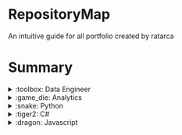 # RepositoryMap
An intuitive guide for all portfolio created by ratarca

# Summary

<details>
  <summary> :toolbox: Data Engineer </summary>

  
   |Project            | Describe      | Link         | 
   |-------------      | ------------- | -------------| 
   | Bifrost           |      -        |      -       | 
   | ETL Airflow       |      -        |      -       |
   | ETL PySpark       |      -        |      -       |
   | Data bricks       |      -        |      -       |
   | Data Lake         |      -        |      -       | 
   | Data Mesh         |      -        |      -       | 
   | Streaming         |      -        |      -       | 
   | Oracle ETL        |      -        |      -       | 
   | Stocks            |      -        |      -       | 
   | Log Monitoring    |      -        |      -       | 
   | Events ubereats   |      -        |      -       | 
   | Finance Service   |      -        |      -       | 
   | Broker            |      -        |      -       |
   | AWS Samples       |      -        |      -       | 
   | Data Catalog      |      -        |      -       | 
   | Data quality      |      -        |      -       | 

 </details>
  
</details>
  

<details>
  <summary> :game_die: Analytics </summary>
   
   |Project            | Describe      | Link         | 
   |-------------      | ------------- | -------------| 
   |Client attence     |      -        |      -       | 
   |Client journey     |      -        |      -       | 
   |Client churn       |      -        |      -       |
  
 </details>
 
 <details>
  <summary> :snake: Python </summary>
   
   |Project            | Describe      | Link         | 
   |-------------      | ------------- | -------------| 
   | CCB-PYTHON        |      -        |      -       | 
   | Standard Code     |      -        |      -       |
   | Clean Arch        |      -        |      -       |

   
 </details>
 
  <details>
  <summary> :tiger2: C# </summary>
   
   |Project             | Describe      | Link         | 
   |-------------       | ------------- | -------------| 
   |CCB-CSHARP          |      -        |      -       | 
   |Datastruct-Algoritms|      -        |      -       | 
   |API                 |      -        |      -       |
   |Pricing Derivatives |      -        |      -       |
   |Pricing Fixed Income|      -        |      -       |
   |Xadrez              |      -        |      -       |
   |Card game           |      -        |      -       |
  
 </details>
 
 
   <details>
  <summary> :dragon: Javascript </summary>
   
   |Project            | Describe      | Link         | 
   |-------------      | ------------- | -------------| 
   |CCB-JS             |      -        |      -       | 
   |CCB-NODE           |      -        |      -       | 
   |CCB-TS             |      -        |      -       |
   |API                |      -        |      -       |
   |CardGame           |      -        |      -       |
   |WhatsClone         |      -        |      -       |
   |SpotClone          |      -        |      -       |
   |Aws Lambda         |      -        |      -       |
  
 </details>

